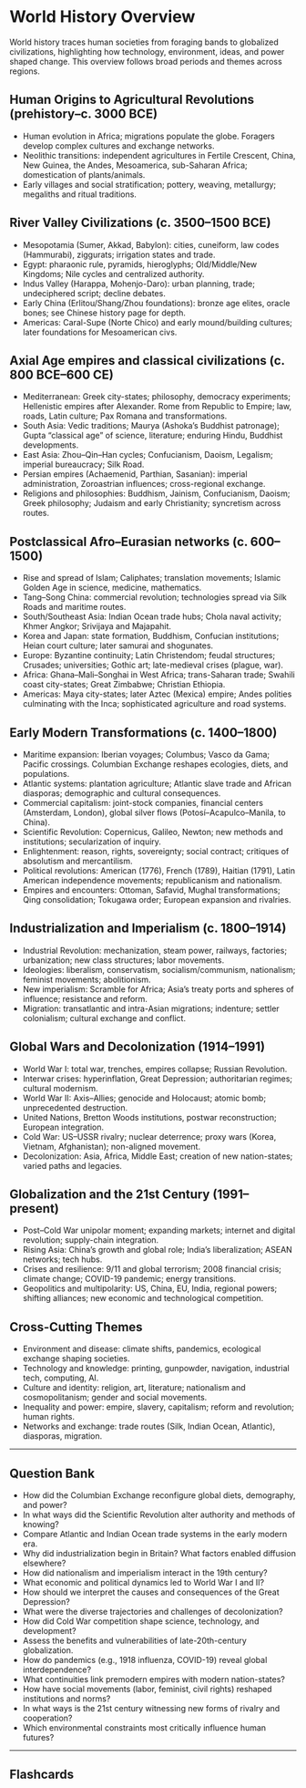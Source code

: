 # World History Overview

World history traces human societies from foraging bands to globalized civilizations, highlighting how technology, environment, ideas, and power shaped change. This overview follows broad periods and themes across regions.

## Human Origins to Agricultural Revolutions (prehistory–c. 3000 BCE)

- Human evolution in Africa; migrations populate the globe. Foragers develop complex cultures and exchange networks.
- Neolithic transitions: independent agricultures in Fertile Crescent, China, New Guinea, the Andes, Mesoamerica, sub-Saharan Africa; domestication of plants/animals.
- Early villages and social stratification; pottery, weaving, metallurgy; megaliths and ritual traditions.

## River Valley Civilizations (c. 3500–1500 BCE)

- Mesopotamia (Sumer, Akkad, Babylon): cities, cuneiform, law codes (Hammurabi), ziggurats; irrigation states and trade.
- Egypt: pharaonic rule, pyramids, hieroglyphs; Old/Middle/New Kingdoms; Nile cycles and centralized authority.
- Indus Valley (Harappa, Mohenjo-Daro): urban planning, trade; undeciphered script; decline debates.
- Early China (Erlitou/Shang/Zhou foundations): bronze age elites, oracle bones; see Chinese history page for depth.
- Americas: Caral-Supe (Norte Chico) and early mound/building cultures; later foundations for Mesoamerican civs.

## Axial Age empires and classical civilizations (c. 800 BCE–600 CE)

- Mediterranean: Greek city-states; philosophy, democracy experiments; Hellenistic empires after Alexander. Rome from Republic to Empire; law, roads, Latin culture; Pax Romana and transformations.
- South Asia: Vedic traditions; Maurya (Ashoka’s Buddhist patronage); Gupta “classical age” of science, literature; enduring Hindu, Buddhist developments.
- East Asia: Zhou–Qin–Han cycles; Confucianism, Daoism, Legalism; imperial bureaucracy; Silk Road.
- Persian empires (Achaemenid, Parthian, Sasanian): imperial administration, Zoroastrian influences; cross-regional exchange.
- Religions and philosophies: Buddhism, Jainism, Confucianism, Daoism; Greek philosophy; Judaism and early Christianity; syncretism across routes.

## Postclassical Afro–Eurasian networks (c. 600–1500)

- Rise and spread of Islam; Caliphates; translation movements; Islamic Golden Age in science, medicine, mathematics.
- Tang–Song China: commercial revolution; technologies spread via Silk Roads and maritime routes.
- South/Southeast Asia: Indian Ocean trade hubs; Chola naval activity; Khmer Angkor; Srivijaya and Majapahit.
- Korea and Japan: state formation, Buddhism, Confucian institutions; Heian court culture; later samurai and shogunates.
- Europe: Byzantine continuity; Latin Christendom; feudal structures; Crusades; universities; Gothic art; late-medieval crises (plague, war).
- Africa: Ghana–Mali–Songhai in West Africa; trans-Saharan trade; Swahili coast city-states; Great Zimbabwe; Christian Ethiopia.
- Americas: Maya city-states; later Aztec (Mexica) empire; Andes polities culminating with the Inca; sophisticated agriculture and road systems.

## Early Modern Transformations (c. 1400–1800)

- Maritime expansion: Iberian voyages; Columbus; Vasco da Gama; Pacific crossings. Columbian Exchange reshapes ecologies, diets, and populations.
- Atlantic systems: plantation agriculture; Atlantic slave trade and African diasporas; demographic and cultural consequences.
- Commercial capitalism: joint-stock companies, financial centers (Amsterdam, London), global silver flows (Potosí–Acapulco–Manila, to China).
- Scientific Revolution: Copernicus, Galileo, Newton; new methods and institutions; secularization of inquiry.
- Enlightenment: reason, rights, sovereignty; social contract; critiques of absolutism and mercantilism.
- Political revolutions: American (1776), French (1789), Haitian (1791), Latin American independence movements; republicanism and nationalism.
- Empires and encounters: Ottoman, Safavid, Mughal transformations; Qing consolidation; Tokugawa order; European expansion and rivalries.

## Industrialization and Imperialism (c. 1800–1914)

- Industrial Revolution: mechanization, steam power, railways, factories; urbanization; new class structures; labor movements.
- Ideologies: liberalism, conservatism, socialism/communism, nationalism; feminist movements; abolitionism.
- New imperialism: Scramble for Africa; Asia’s treaty ports and spheres of influence; resistance and reform.
- Migration: transatlantic and intra-Asian migrations; indenture; settler colonialism; cultural exchange and conflict.

## Global Wars and Decolonization (1914–1991)

- World War I: total war, trenches, empires collapse; Russian Revolution.
- Interwar crises: hyperinflation, Great Depression; authoritarian regimes; cultural modernism.
- World War II: Axis–Allies; genocide and Holocaust; atomic bomb; unprecedented destruction.
- United Nations, Bretton Woods institutions, postwar reconstruction; European integration.
- Cold War: US–USSR rivalry; nuclear deterrence; proxy wars (Korea, Vietnam, Afghanistan); non-aligned movement.
- Decolonization: Asia, Africa, Middle East; creation of new nation-states; varied paths and legacies.

## Globalization and the 21st Century (1991–present)

- Post–Cold War unipolar moment; expanding markets; internet and digital revolution; supply-chain integration.
- Rising Asia: China’s growth and global role; India’s liberalization; ASEAN networks; tech hubs.
- Crises and resilience: 9/11 and global terrorism; 2008 financial crisis; climate change; COVID-19 pandemic; energy transitions.
- Geopolitics and multipolarity: US, China, EU, India, regional powers; shifting alliances; new economic and technological competition.

## Cross-Cutting Themes

- Environment and disease: climate shifts, pandemics, ecological exchange shaping societies.
- Technology and knowledge: printing, gunpowder, navigation, industrial tech, computing, AI.
- Culture and identity: religion, art, literature; nationalism and cosmopolitanism; gender and social movements.
- Inequality and power: empire, slavery, capitalism; reform and revolution; human rights.
- Networks and exchange: trade routes (Silk, Indian Ocean, Atlantic), diasporas, migration.

---

## Question Bank

- How did the Columbian Exchange reconfigure global diets, demography, and power?
- In what ways did the Scientific Revolution alter authority and methods of knowing?
- Compare Atlantic and Indian Ocean trade systems in the early modern era.
- Why did industrialization begin in Britain? What factors enabled diffusion elsewhere?
- How did nationalism and imperialism interact in the 19th century?
- What economic and political dynamics led to World War I and II?
- How should we interpret the causes and consequences of the Great Depression?
- What were the diverse trajectories and challenges of decolonization?
- How did Cold War competition shape science, technology, and development?
- Assess the benefits and vulnerabilities of late-20th-century globalization.
- How do pandemics (e.g., 1918 influenza, COVID-19) reveal global interdependence?
- What continuities link premodern empires with modern nation-states?
- How have social movements (labor, feminist, civil rights) reshaped institutions and norms?
- In what ways is the 21st century witnessing new forms of rivalry and cooperation?
- Which environmental constraints most critically influence human futures?

---

## Flashcards

<Flashcard id="history-world-1" question="What was the Columbian Exchange?" answer="A transoceanic transfer of crops, animals, people, diseases, and ideas between the Old and New Worlds after 1492." />
<Flashcard id="history-world-2" question="Name three classical empires." answer="Roman, Han, Maurya/Gupta (also Achaemenid, Sasanian)." />
<Flashcard id="history-world-3" question="Core maritime trade basins before 1500?" answer="The Indian Ocean, the South China Sea, and the Mediterranean." />
<Flashcard id="history-world-4" question="Key features of the Scientific Revolution?" answer="Empiricism, experimentation, mathematics, and new institutions of knowledge." />
<Flashcard id="history-world-5" question="Which revolution inspired global rights discourse?" answer="The French Revolution (and also American, Haitian)." />
<Flashcard id="history-world-6" question="Two pillars of the Industrial Revolution?" answer="Mechanization and fossil-fuel energy (steam/coal)." />
<Flashcard id="history-world-7" question="Define ‘New Imperialism’." answer="Late-19th-century expansion marked by rapid colonization, especially in Africa and Asia." />
<Flashcard id="history-world-8" question="What global institution formed after WWII to promote peace?" answer="The United Nations (UN)." />
<Flashcard id="history-world-9" question="What is the ‘Cold War’?" answer="US–Soviet geopolitical rivalry (c. 1947–1991), including nuclear deterrence and proxy wars." />
<Flashcard id="history-world-10" question="What economic system expanded with global trade and colonization?" answer="Capitalism and commercial/financial networks (joint-stock, stock exchanges)." />
<Flashcard id="history-world-11" question="Two major consequences of the Black Death in Europe?" answer="Demographic collapse and social-economic shifts (labor scarcity, challenges to feudal norms)." />
<Flashcard id="history-world-12" question="Name two pre-Columbian American empires." answer="Aztec (Mexica) and Inca (Tawantinsuyu)." />
<Flashcard id="history-world-13" question="What concept emphasizes sovereign people and national identity?" answer="Nationalism." />
<Flashcard id="history-world-14" question="What event symbolically ended the Cold War?" answer="The collapse of the USSR (1991) and earlier the fall of the Berlin Wall (1989)." />
<Flashcard id="history-world-15" question="Name two 21st-century systemic challenges." answer="Climate change and pandemic risks (also cybersecurity, great power competition)." />

